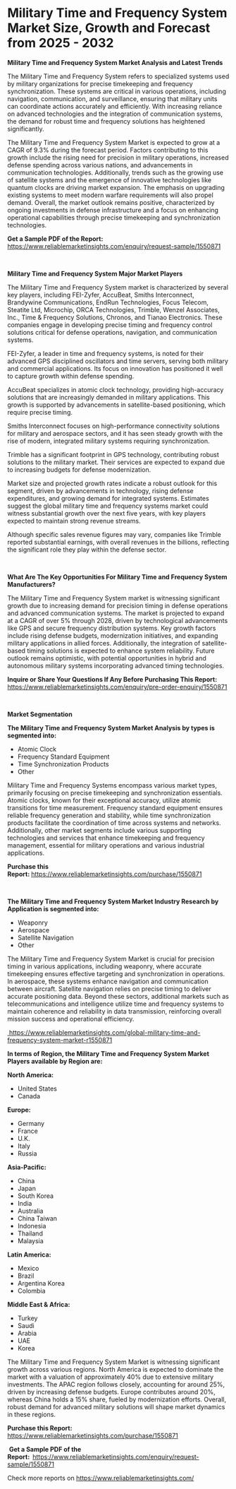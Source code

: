 <p><h1>Military Time and Frequency System Market Size, Growth and Forecast from 2025 - 2032</h1></p><p><strong>Military Time and Frequency System Market Analysis and Latest Trends</strong></p>
<p><p>The Military Time and Frequency System refers to specialized systems used by military organizations for precise timekeeping and frequency synchronization. These systems are critical in various operations, including navigation, communication, and surveillance, ensuring that military units can coordinate actions accurately and efficiently. With increasing reliance on advanced technologies and the integration of communication systems, the demand for robust time and frequency solutions has heightened significantly.</p><p>The Military Time and Frequency System Market is expected to grow at a CAGR of 9.3% during the forecast period. Factors contributing to this growth include the rising need for precision in military operations, increased defense spending across various nations, and advancements in communication technologies. Additionally, trends such as the growing use of satellite systems and the emergence of innovative technologies like quantum clocks are driving market expansion. The emphasis on upgrading existing systems to meet modern warfare requirements will also propel demand. Overall, the market outlook remains positive, characterized by ongoing investments in defense infrastructure and a focus on enhancing operational capabilities through precise timekeeping and synchronization technologies.</p></p>
<p><strong>Get a Sample PDF of the Report:&nbsp;</strong> <a href="https://www.reliablemarketinsights.com/enquiry/request-sample/1550871?utm_campaign=2189&utm_medium=2&utm_source=Github&utm_content=ia&utm_term=27022025&utm_id=military-time-and-frequency-system">https://www.reliablemarketinsights.com/enquiry/request-sample/1550871</a></p>
<p>&nbsp;</p>
<p><strong>Military Time and Frequency System Major Market Players</strong></p>
<p><p>The Military Time and Frequency System market is characterized by several key players, including FEI-Zyfer, AccuBeat, Smiths Interconnect, Brandywine Communications, EndRun Technologies, Focus Telecom, Steatite Ltd, Microchip, ORCA Technologies, Trimble, Wenzel Associates, Inc., Time & Frequency Solutions, Chronos, and Tianao Electronics. These companies engage in developing precise timing and frequency control solutions critical for defense operations, navigation, and communication systems.</p><p>FEI-Zyfer, a leader in time and frequency systems, is noted for their advanced GPS disciplined oscillators and time servers, serving both military and commercial applications. Its focus on innovation has positioned it well to capture growth within defense spending.</p><p>AccuBeat specializes in atomic clock technology, providing high-accuracy solutions that are increasingly demanded in military applications. This growth is supported by advancements in satellite-based positioning, which require precise timing.</p><p>Smiths Interconnect focuses on high-performance connectivity solutions for military and aerospace sectors, and it has seen steady growth with the rise of modern, integrated military systems requiring synchronization.</p><p>Trimble has a significant footprint in GPS technology, contributing robust solutions to the military market. Their services are expected to expand due to increasing budgets for defense modernization.</p><p>Market size and projected growth rates indicate a robust outlook for this segment, driven by advancements in technology, rising defense expenditures, and growing demand for integrated systems. Estimates suggest the global military time and frequency systems market could witness substantial growth over the next five years, with key players expected to maintain strong revenue streams.</p><p>Although specific sales revenue figures may vary, companies like Trimble reported substantial earnings, with overall revenues in the billions, reflecting the significant role they play within the defense sector.</p></p>
<p>&nbsp;</p>
<p><strong>What Are The Key Opportunities For Military Time and Frequency System Manufacturers?</strong></p>
<p><p>The Military Time and Frequency System market is witnessing significant growth due to increasing demand for precision timing in defense operations and advanced communication systems. The market is projected to expand at a CAGR of over 5% through 2028, driven by technological advancements like GPS and secure frequency distribution systems. Key growth factors include rising defense budgets, modernization initiatives, and expanding military applications in allied forces. Additionally, the integration of satellite-based timing solutions is expected to enhance system reliability. Future outlook remains optimistic, with potential opportunities in hybrid and autonomous military systems incorporating advanced timing technologies.</p></p>
<p><strong>Inquire or Share Your Questions If Any Before Purchasing This Report:</strong> <a href="https://www.reliablemarketinsights.com/enquiry/pre-order-enquiry/1550871?utm_campaign=2189&utm_medium=2&utm_source=Github&utm_content=ia&utm_term=27022025&utm_id=military-time-and-frequency-system">https://www.reliablemarketinsights.com/enquiry/pre-order-enquiry/1550871</a></p>
<p>&nbsp;</p>
<p><strong>Market Segmentation</strong></p>
<p><strong>The Military Time and Frequency System Market Analysis by types is segmented into:</strong></p>
<p><ul><li>Atomic Clock</li><li>Frequency Standard Equipment</li><li>Time Synchronization Products</li><li>Other</li></ul></p>
<p><p>Military Time and Frequency Systems encompass various market types, primarily focusing on precise timekeeping and synchronization essentials. Atomic clocks, known for their exceptional accuracy, utilize atomic transitions for time measurement. Frequency standard equipment ensures reliable frequency generation and stability, while time synchronization products facilitate the coordination of time across systems and networks. Additionally, other market segments include various supporting technologies and services that enhance timekeeping and frequency management, essential for military operations and various industrial applications.</p></p>
<p><strong>Purchase this Report:&nbsp;</strong><a href="https://www.reliablemarketinsights.com/purchase/1550871?utm_campaign=2189&utm_medium=2&utm_source=Github&utm_content=ia&utm_term=27022025&utm_id=military-time-and-frequency-system">https://www.reliablemarketinsights.com/purchase/1550871</a></p>
<p>&nbsp;</p>
<p><strong>The Military Time and Frequency System Market Industry Research by Application is segmented into:</strong></p>
<p><ul><li>Weaponry</li><li>Aerospace</li><li>Satellite Navigation</li><li>Other</li></ul></p>
<p><p>The Military Time and Frequency System Market is crucial for precision timing in various applications, including weaponry, where accurate timekeeping ensures effective targeting and synchronization in operations. In aerospace, these systems enhance navigation and communication between aircraft. Satellite navigation relies on precise timing to deliver accurate positioning data. Beyond these sectors, additional markets such as telecommunications and intelligence utilize time and frequency systems to maintain coherence and reliability in data transmission, reinforcing overall mission success and operational efficiency.</p></p>
<p><a href="https://www.reliablemarketinsights.com/global-military-time-and-frequency-system-market-r1550871?utm_campaign=2189&utm_medium=2&utm_source=Github&utm_content=ia&utm_term=27022025&utm_id=military-time-and-frequency-system">&nbsp;https://www.reliablemarketinsights.com/global-military-time-and-frequency-system-market-r1550871</a></p>
<p><strong>In terms of Region, the Military Time and Frequency System Market Players available by Region are:</strong></p>
<p>
    <p> <strong> North America: </strong>
        <ul>
            <li>United States</li>
            <li>Canada</li>
        </ul>
        </p> 
    <p> <strong> Europe: </strong>
        <ul>
            <li>Germany</li>
            <li>France</li>
            <li>U.K.</li>
            <li>Italy</li>
            <li>Russia</li>
        </ul>
        </p> 
    <p> <strong> Asia-Pacific: </strong>
        <ul>
            <li>China</li>
            <li>Japan</li>
            <li>South Korea</li>
            <li>India</li>
            <li>Australia</li>
            <li>China Taiwan</li>
            <li>Indonesia</li>
            <li>Thailand</li>
            <li>Malaysia</li>
        </ul>
        </p> 
    <p> <strong> Latin America: </strong>
        <ul>
            <li>Mexico</li>
            <li>Brazil</li>
            <li>Argentina Korea</li>
            <li>Colombia</li>
        </ul>
        </p> 
    <p> <strong> Middle East & Africa: </strong>
        <ul>
            <li>Turkey</li>
            <li>Saudi</li>
            <li>Arabia</li>
            <li>UAE</li>
            <li>Korea</li>
        </ul>
    </p>
    </p>
<p><p>The Military Time and Frequency System Market is witnessing significant growth across various regions. North America is expected to dominate the market with a valuation of approximately 40% due to extensive military investments. The APAC region follows closely, accounting for around 25%, driven by increasing defense budgets. Europe contributes around 20%, whereas China holds a 15% share, fueled by modernization efforts. Overall, robust demand for advanced military solutions will shape market dynamics in these regions.</p></p>
<p><strong>Purchase this Report: </strong><a href="https://www.reliablemarketinsights.com/purchase/1550871?utm_campaign=2189&utm_medium=2&utm_source=Github&utm_content=ia&utm_term=27022025&utm_id=military-time-and-frequency-system">https://www.reliablemarketinsights.com/purchase/1550871</a></p>
<p>&nbsp;<strong>Get a Sample PDF of the Report:&nbsp;&nbsp;</strong><a href="https://www.reliablemarketinsights.com/enquiry/request-sample/1550871?utm_campaign=2189&utm_medium=2&utm_source=Github&utm_content=ia&utm_term=27022025&utm_id=military-time-and-frequency-system">https://www.reliablemarketinsights.com/enquiry/request-sample/1550871</a></p>
<p><strong></strong></p>
<p>Check more reports on <a href="https://www.reliablemarketinsights.com/?utm_campaign=2189&utm_medium=2&utm_source=Github&utm_content=ia&utm_term=27022025&utm_id=military-time-and-frequency-system">https://www.reliablemarketinsights.com/</a></p>
